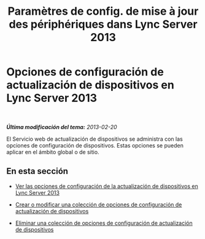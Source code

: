 ﻿---
title: "Paramètres de config. de mise à jour des périphériques dans Lync Server 2013"
TOCTitle: "Paramètres de config. de mise à jour des périphériques dans Lync Server 2013"
ms:assetid: a567b290-4c78-48bf-8ff7-39e32e54de39
ms:mtpsurl: https://technet.microsoft.com/es-es/library/JJ994058(v=OCS.15)
ms:contentKeyID: 52061743
ms.date: 01/07/2017
mtps_version: v=OCS.15
ms.translationtype: HT
---

# Opciones de configuración de actualización de dispositivos en Lync Server 2013

 

_**Última modificación del tema:** 2013-02-20_

El Servicio web de actualización de dispositivos se administra con las opciones de configuración de dispositivos. Estas opciones se pueden aplicar en el ámbito global o de sitio.

## En esta sección

  - [Ver las opciones de configuración de la actualización de dispositivos en Lync Server 2013](lync-server-2013-view-device-update-configuration-settings.md)

  - [Crear o modificar una colección de opciones de configuración de actualización de dispositivos](lync-server-2013-create-or-modify-a-collection-of-device-update-configuration-settings.md)

  - [Eliminar una colección de opciones de configuración de actualización de dispositivos](lync-server-2013-delete-a-collection-of-device-update-configuration-settings.md)

